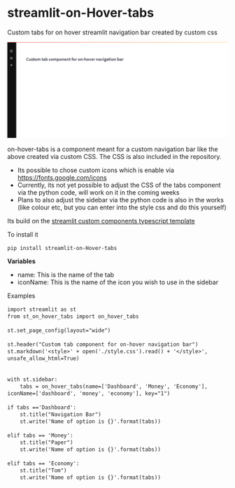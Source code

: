 # streamlit-on-Hover-tabs
Custom tabs for on hover streamlit navigation bar created by custom css

![on-hover.png](./img/on-hover.png)

on-hover-tabs is a component meant for a custom navigation bar like the above created via custom CSS. The CSS is also included in the repository. 
- Its possible to chose custom icons which is enable via https://fonts.google.com/icons
- Currently, its not yet possible to adjust the CSS of the tabs component via the python code, will work on it in the coming weeks
- Plans to also adjust the sidebar via the python code is also in the works (like colour etc, but you can enter into the style css and do this yourself)

Its build on the [streamlit custom components typescript template](https://github.com/streamlit/component-template)

To install it
```
pip install streamlit-on-Hover-tabs
```

**Variables**

- name: This is the name of the tab
- iconName: This is the name of the icon you wish to use in the sidebar

Examples

```
import streamlit as st
from st_on_hover_tabs import on_hover_tabs

st.set_page_config(layout="wide")

st.header("Custom tab component for on-hover navigation bar")
st.markdown('<style>' + open('./style.css').read() + '</style>', unsafe_allow_html=True)


with st.sidebar:
    tabs = on_hover_tabs(name=['Dashboard', 'Money', 'Economy'], iconName=['dashboard', 'money', 'economy'], key="1")

if tabs =='Dashboard':
    st.title("Navigation Bar")
    st.write('Name of option is {}'.format(tabs))

elif tabs == 'Money':
    st.title("Paper")
    st.write('Name of option is {}'.format(tabs))

elif tabs == 'Economy':
    st.title("Tom")
    st.write('Name of option is {}'.format(tabs))
    
```


